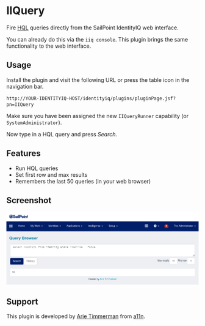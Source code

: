 # IIQuery

Fire [HQL](https://docs.jboss.org/hibernate/orm/3.3/reference/en/html/queryhql.html) queries directly from the SailPoint IdentityIQ web interface.

You can already do this via the `iiq console`. This plugin brings the same functionality to the web interface.

## Usage

Install the plugin and visit the following URL or press the table icon in the navigation bar.

~~~
http://YOUR-IDENTITYIQ-HOST/identityiq/plugins/pluginPage.jsf?pn=IIQuery
~~~

Make sure you have been assigned the new `IIQueryRunner` capability (or `SystemAdministrator`).

Now type in a HQL query and press _Search_.

## Features

* Run HQL queries
* Set first row and max results
* Remembers the last 50 queries (in your web browser)

## Screenshot

![alt text](screenshot.png "Logo Title Text 1")

## Support

This plugin is developed by [Arie Timmerman](https://www.linkedin.com/in/arie/) from [a11n](https://www.a11n.nl).